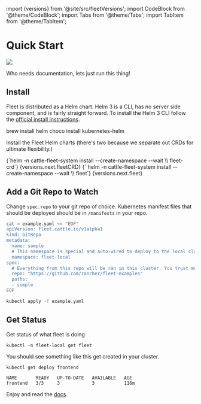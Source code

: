 import {versions} from '@site/src/fleetVersions';
import CodeBlock from '@theme/CodeBlock';
import Tabs from '@theme/Tabs';
import TabItem from '@theme/TabItem';

# Quick Start

![](/img/single-cluster.png)

Who needs documentation, lets just run this thing!

## Install

 Fleet is distributed as a Helm chart. Helm 3 is a CLI, has no server side component, and is
  fairly straight forward. To install the Helm 3 CLI follow the <a href="https://helm.sh/docs/intro/install">official install instructions</a>.

<Tabs>
  <TabItem value="linux" label="Linux/Mac" default>
    <CodeBlock language="bash">
    brew install helm
    </CodeBlock>
  </TabItem>
  <TabItem value="windows" label="Windows" default>
    <CodeBlock language="bash">
    choco install kubernetes-helm
    </CodeBlock>
  </TabItem>
</Tabs>

Install the Fleet Helm charts (there's two because we separate out CRDs for ultimate flexibility.)

<CodeBlock language="bash">
{`helm -n cattle-fleet-system install --create-namespace --wait \\
    fleet-crd`} {versions.next.fleetCRD}
{`
helm -n cattle-fleet-system install --create-namespace --wait \\
    fleet`} {versions.next.fleet}
</CodeBlock>

## Add a Git Repo to Watch

Change `spec.repo` to your git repo of choice.  Kubernetes manifest files that should
be deployed should be in `/manifests` in your repo.

```bash
cat > example.yaml << "EOF"
apiVersion: fleet.cattle.io/v1alpha1
kind: GitRepo
metadata:
  name: sample
  # This namespace is special and auto-wired to deploy to the local cluster
  namespace: fleet-local
spec:
  # Everything from this repo will be ran in this cluster. You trust me right?
  repo: "https://github.com/rancher/fleet-examples"
  paths:
  - simple
EOF

kubectl apply -f example.yaml
```

## Get Status

Get status of what fleet is doing

```shell
kubectl -n fleet-local get fleet
```

You should see something like this get created in your cluster.

```
kubectl get deploy frontend
```
```
NAME       READY   UP-TO-DATE   AVAILABLE   AGE
frontend   3/3     3            3           116m
```

Enjoy and read the [docs](https://rancher.github.io/fleet).
